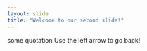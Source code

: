 ```yaml
---
layout: slide
title: "Welcome to our second slide!"
---
```

some quotation
Use the left arrow to go back!
